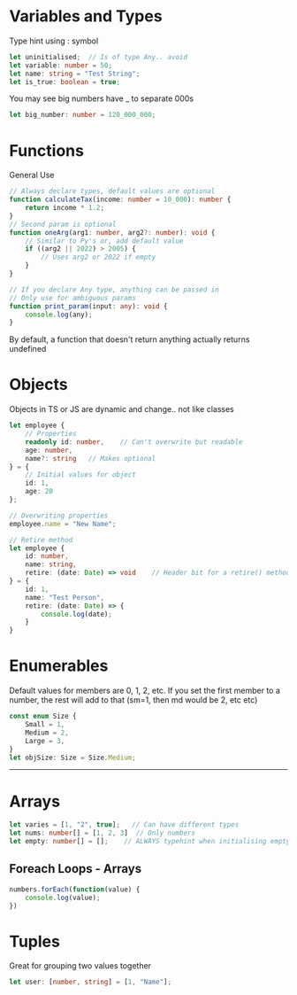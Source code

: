 # Variables and Types
Type hint using : symbol

```typescript
let uninitialised;  // Is of type Any.. avoid
let variable: number = 50;
let name: string = "Test String";
let is_true: boolean = true;
```
You may see big numbers have _ to separate 000s

```typescript
let big_number: number = 120_000_000;
```

# Functions
General Use

```typescript
// Always declare types, default values are optional
function calculateTax(income: number = 10_000): number {
    return income * 1.2;
}
// Second param is optional
function oneArg(arg1: number, arg2?: number): void {
    // Similar to Py's or, add default value
    if ((arg2 || 2022) > 2005) {
        // Uses arg2 or 2022 if empty
    }
}

// If you declare Any type, anything can be passed in
// Only use for ambiguous params
function print_param(input: any): void {
    console.log(any);
}
```
By default, a function that doesn't return anything actually returns undefined

# Objects
Objects in TS or JS are dynamic and change.. not like classes
```typescript
let employee {
    // Properties
    readonly id: number,    // Can't overwrite but readable
    age: number,
    name?: string   // Makes optional
} = {
    // Initial values for object
    id: 1,
    age: 20
};

// Overwriting properties
employee.name = "New Name";

// Retire method
let employee {
    id: number,
    name: string,
    retire: (date: Date) => void    // Header bit for a retire() method, needs to be implemented.. basically an abstract method
} = {
    id: 1,
    name: "Test Person",
    retire: (date: Date) => {
        console.log(date);
    }
}
```

# Enumerables
Default values for members are 0, 1, 2, etc.
If you set the first member to a number, the rest will add to that (sm=1, then md would be 2, etc etc)

```typescript
const enum Size {
    Small = 1,
    Medium = 2,
    Large = 3,
}
let objSize: Size = Size.Medium;
```

- - - -

# Arrays
```typescript
let varies = [1, "2", true];   // Can have different types
let nums: number[] = [1, 2, 3]  // Only numbers
let empty: number[] = [];    // ALWAYS typehint when initialising empty arrays
```

## Foreach Loops - Arrays

```typescript
numbers.forEach(function(value) {
    console.log(value);
})
```
# Tuples
Great for grouping two values together

```typescript
let user: [number, string] = [1, "Name"];
```
